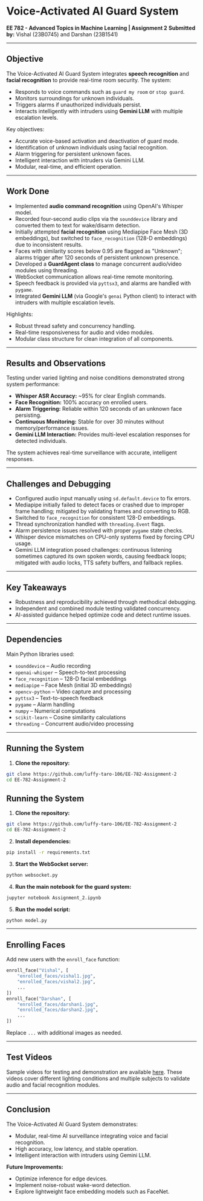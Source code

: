 # Voice-Activated AI Guard System
**EE 782 - Advanced Topics in Machine Learning | Assignment 2**
**Submitted by:** Vishal (23B0745) and Darshan (23B1541)

---

## Objective
The Voice-Activated AI Guard System integrates **speech recognition** and **facial recognition** to provide real-time room security. The system:

- Responds to voice commands such as `guard my room` or `stop guard`.
- Monitors surroundings for unknown individuals.
- Triggers alarms if unauthorized individuals persist.
- Interacts intelligently with intruders using **Gemini LLM** with multiple escalation levels.

Key objectives:
- Accurate voice-based activation and deactivation of guard mode.
- Identification of unknown individuals using facial recognition.
- Alarm triggering for persistent unknown faces.
- Intelligent interaction with intruders via Gemini LLM.
- Modular, real-time, and efficient operation.

---

## Work Done
- Implemented **audio command recognition** using OpenAI's Whisper model.
- Recorded four-second audio clips via the `sounddevice` library and converted them to text for wake/disarm detection.
- Initially attempted **facial recognition** using Mediapipe Face Mesh (3D embeddings), but switched to `face_recognition` (128-D embeddings) due to inconsistent results.
- Faces with similarity scores below 0.95 are flagged as "Unknown"; alarms trigger after 120 seconds of persistent unknown presence.
- Developed a **GuardAgent class** to manage concurrent audio/video modules using threading.
- WebSocket communication allows real-time remote monitoring.
- Speech feedback is provided via `pyttsx3`, and alarms are handled with `pygame`.
- Integrated **Gemini LLM** (via Google's `genai` Python client) to interact with intruders with multiple escalation levels.

Highlights:
- Robust thread safety and concurrency handling.
- Real-time responsiveness for audio and video modules.
- Modular class structure for clean integration of all components.

---

## Results and Observations
Testing under varied lighting and noise conditions demonstrated strong system performance:

- **Whisper ASR Accuracy:** ~95% for clear English commands.
- **Face Recognition:** 100% accuracy on enrolled users.
- **Alarm Triggering:** Reliable within 120 seconds of an unknown face persisting.
- **Continuous Monitoring:** Stable for over 30 minutes without memory/performance issues.
- **Gemini LLM Interaction:** Provides multi-level escalation responses for detected individuals.

The system achieves real-time surveillance with accurate, intelligent responses.

---

## Challenges and Debugging
- Configured audio input manually using `sd.default.device` to fix errors.
- Mediapipe initially failed to detect faces or crashed due to improper frame handling; mitigated by validating frames and converting to RGB.
- Switched to `face_recognition` for consistent 128-D embeddings.
- Thread synchronization handled with `threading.Event` flags.
- Alarm persistence issues resolved with proper `pygame` state checks.
- Whisper device mismatches on CPU-only systems fixed by forcing CPU usage.
- Gemini LLM integration posed challenges: continuous listening sometimes captured its own spoken words, causing feedback loops; mitigated with audio locks, TTS safety buffers, and fallback replies.

---

## Key Takeaways
- Robustness and reproducibility achieved through methodical debugging.
- Independent and combined module testing validated concurrency.
- AI-assisted guidance helped optimize code and detect runtime issues.

---

## Dependencies
Main Python libraries used:

- `sounddevice` – Audio recording
- `openai-whisper` – Speech-to-text processing
- `face_recognition` – 128-D facial embeddings
- `mediapipe` – Face Mesh (initial 3D embeddings)
- `opencv-python` – Video capture and processing
- `pyttsx3` – Text-to-speech feedback
- `pygame` – Alarm handling
- `numpy` – Numerical computations
- `scikit-learn` – Cosine similarity calculations
- `threading` – Concurrent audio/video processing

---

## Running the System

1. **Clone the repository:**
```bash
git clone https://github.com/luffy-taro-106/EE-782-Assignment-2
cd EE-782-Assignment-2
````

## Running the System
1. **Clone the repository:**
```bash
git clone https://github.com/luffy-taro-106/EE-782-Assignment-2
cd EE-782-Assignment-2
```

2. **Install dependencies:**

```bash
pip install -r requirements.txt
```

3. **Start the WebSocket server:**

```bash
python websocket.py
```

4. **Run the main notebook for the guard system:**

```bash
jupyter notebook Assignment_2.ipynb
```

5. **Run the model script:**

```bash
python model.py
```

---

## Enrolling Faces

Add new users with the `enroll_face` function:

```python
enroll_face("Vishal", [
    "enrolled_faces/vishal1.jpg",
    "enrolled_faces/vishal2.jpg",
    ...
])
enroll_face("Darshan", [
    "enrolled_faces/darshan1.jpg",
    "enrolled_faces/darshan2.jpg",
    ...
])
```

Replace `...` with additional images as needed.

---

## Test Videos

Sample videos for testing and demonstration are available [here](https://drive.google.com/drive/folders/18xqh7WUSsCWILDOIg_p7hxr3U-gVqBsU?usp=drive_link).
These videos cover different lighting conditions and multiple subjects to validate audio and facial recognition modules.

---

## Conclusion

The Voice-Activated AI Guard System demonstrates:

* Modular, real-time AI surveillance integrating voice and facial recognition.
* High accuracy, low latency, and stable operation.
* Intelligent interaction with intruders using Gemini LLM.

**Future Improvements:**

* Optimize inference for edge devices.
* Implement noise-robust wake-word detection.
* Explore lightweight face embedding models such as FaceNet.



